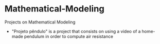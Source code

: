 # Mathematical-Modeling
Projects on Mathematical Modeling

- "Projeto pêndulo" is a project that consists on using a video of a home-made pendulum in order to compute air resistance
